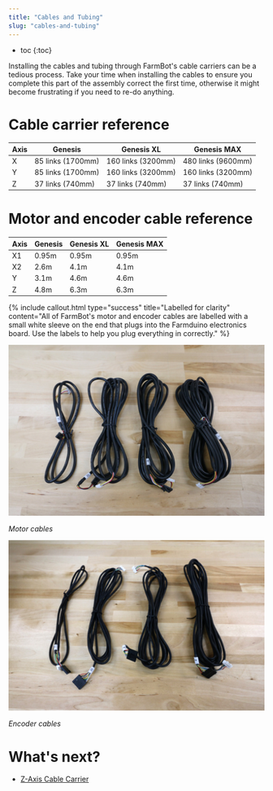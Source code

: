 ```yaml
---
title: "Cables and Tubing"
slug: "cables-and-tubing"
---
```


* toc
{:toc}

Installing the cables and tubing through FarmBot's cable carriers can be a tedious process. Take your time when installing the cables to ensure you complete this part of the assembly correct the first time, otherwise it might become frustrating if you need to re-do anything.

# Cable carrier reference

|Axis                          |Genesis                       |Genesis XL                    |Genesis MAX                   |
|------------------------------|------------------------------|------------------------------|------------------------------|
|X                             |85 links (1700mm)             |160 links (3200mm)            |480 links (9600mm)
|Y                             |85 links (1700mm)             |160 links (3200mm)            |160 links (3200mm)
|Z                             |37 links (740mm)              |37 links (740mm)              |37 links (740mm)

# Motor and encoder cable reference

|Axis                          |Genesis                       |Genesis XL                    |Genesis MAX                   |
|------------------------------|------------------------------|------------------------------|------------------------------|
|X1                            |0.95m                         |0.95m                         |0.95m
|X2                            |2.6m                          |4.1m                          |4.1m
|Y                             |3.1m                          |4.6m                          |4.6m
|Z                             |4.8m                          |6.3m                          |6.3m



{%
include callout.html
type="success"
title="Labelled for clarity"
content="All of FarmBot's motor and encoder cables are labelled with a small white sleeve on the end that plugs into the Farmduino electronics board. Use the labels to help you plug everything in correctly."
%}



![v1.3-Motor-Cables.jpg](_images/v1.3-Motor-Cables.jpg)

_Motor cables_



![v1.3-Encoder-Cables.jpg](_images/v1.3-Encoder-Cables.jpg)

_Encoder cables_


# What's next?

 * [Z-Axis Cable Carrier](cables-and-tubing/z-axis-cable-carrier.md)
